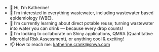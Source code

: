- 👋 Hi, I’m Katherine!
- 👀 I’m interested in everything wastewater, including wastewater based epidemiology (WBE).
- 🌱 I’m currently learning about direct potable reuse; turning wastewater into water you can drink — because every drop counts!
- 💞️ I’m looking to collaborate on Shiny applications, QMRA (Quantitative Microbial Risk Assessment), or anything cool & exciting!
- 📫 How to reach me: katherine.crank@snwa.com

<!---
kcrank1/kcrank1 is a ✨ special ✨ repository because its `README.md` (this file) appears on your GitHub profile.
You can click the Preview link to take a look at your changes.
--->
